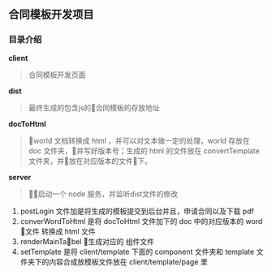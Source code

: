 ## 合同模板开发项目

### 目录介绍

**client**

>合同模板开发页面

**dist**

>最终生成的包含js的合同模板的存放地址

**docToHtml**

>world 文档转换成 html ，并可以对文本做一定的处理，world 存放在 doc 文件夹，并写好版本号；生成的 html 的文件放在 convertTemplate 文件夹，并放在对应版本的文件下。

**server**

>启动一个 node 服务，并监听dist文件的修改
1. postLogin 文件加是将生成的模板提交到后台并且，申请合同以及下载 pdf 
2. converWordToHtml 是将 docToHtml 文件加下的 doc 中的对应版本的 word 文件 转换成 html 文件
3. renderMainTabel 生成对应的 组件文件
4. setTemplate 是将 client/template 下面的 component 文件夹和 template 文件夹下的内容合成放模板文件放在 client/template/page 里

